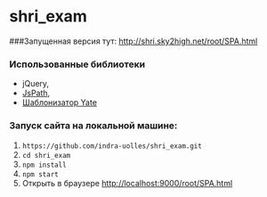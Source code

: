 shri_exam
=========

###Запущенная версия тут:
http://shri.sky2high.net/root/SPA.html

### Использованные библиотеки

* jQuery, 
* [JsPath](https://www.google.ru/url?sa=t&rct=j&q=&esrc=s&source=web&cd=1&cad=rja&ved=0CCkQFjAA&url=https%3A%2F%2Fgithub.com%2Fdfilatov%2Fjspath&ei=90tbUsfOGoeTtQbLoYDABQ&usg=AFQjCNG-XXeWjxBXWfcctXHPMS8wrq0ETQ&sig2=n5SnvlMpo_Xo3EmUN_X8cQ&bvm=bv.53899372,d.Yms), 
* [Шаблонизатор Yate](https://github.com/pasaran/yate)

### Запуск сайта на локальной машине:

1. `https://github.com/indra-uolles/shri_exam.git`
2. `cd shri_exam`
3. `npm install`
4. `npm start`
5. Открыть в браузере [http://localhost:9000/root/SPA.html](http://localhost:9000/root/SPA.html)